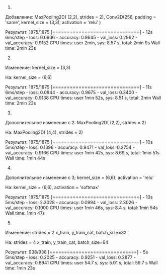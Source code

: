 1.
Добавление:
MaxPooling2D( (2,2), strides = 2),
      Conv2D(256, padding = 'same', kernel_size = (3,3), activation = 'relu' )

Результат.
1875/1875 [==============================] - 12s 6ms/step - loss: 0.0936 - accuracy: 0.9645 - val_loss: 0.2962 - val_accuracy: 0.9152
CPU times: user 2min, sys: 8.57 s, total: 2min 9s
Wall time: 2min 23s


2.
Изменение:
kernel_size = (3,3)

На:
kernel_size = (6,6)

Результат.
1875/1875 [==============================] - 11s 6ms/step - loss: 0.0844 - accuracy: 0.9675 - val_loss: 0.3400 - val_accuracy: 0.9138
CPU times: user 1min 52s, sys: 8.51 s, total: 2min
Wall time: 2min 23s


3.
Дополнительное изменение с 2:
MaxPooling2D( (2,2), strides = 2)

На:
MaxPooling2D( (4,4), strides = 2)

Результат.
1875/1875 [==============================] - 10s 5ms/step - loss: 0.1396 - accuracy: 0.9471 - val_loss: 0.2754 - val_accuracy: 0.9166
CPU times: user 1min 42s, sys: 8.69 s, total: 1min 51s
Wall time: 1min 44s


4.
Дополнительное изменение с 3;
kernel_size = (6,6), activation = 'relu'

На:
kernel_size = (6,6), activation = 'softmax'

Результат.
1875/1875 [==============================] - 10s 5ms/step - loss: 2.3028 - accuracy: 0.0994 - val_loss: 2.3026 - val_accuracy: 0.1000
CPU times: user 1min 46s, sys: 8.4 s, total: 1min 54s
Wall time: 1min 47s


5.
Изменение:
strides = 2
x_train, y_train_cat, batch_size=32

На:
strides = 4
x_train, y_train_cat, batch_size=64

Результат.
938/938 [==============================] - 5s 5ms/step - loss: 0.2025 - accuracy: 0.9251 - val_loss: 0.2877 - val_accuracy: 0.8941
CPU times: user 54.7 s, sys: 5.01 s, total: 59.7 s
Wall time: 1min 23s


